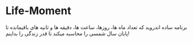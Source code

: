 # Life-Moment
برنامه ساده اندروید که تعداد ماه ها، روزها، ساعت ها، دقیقه ها و ثانیه های باقیمانده تا پایان سال شمسی را محاسبه میکند تا قدر زندگی را بداینم! 

